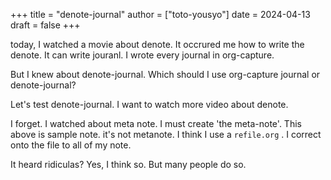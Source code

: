 +++
title = "denote-journal"
author = ["toto-yousyo"]
date = 2024-04-13
draft = false
+++

today, I watched a movie about denote. It occrured me how to write the denote.
It can write jouranl. I wrote every journal in org-capture.

But I knew about denote-journal. Which should I use org-capture journal or denote-journal?

Let's test denote-journal.
I want to watch more video about denote.

I forget. I watched about meta note. I must create 'the meta-note'.
This above is sample note. it's not metanote. I think I use a `refile.org` .
I correct onto the file to all of my note.

It heard ridiculas? Yes, I think so. But many people do so.
